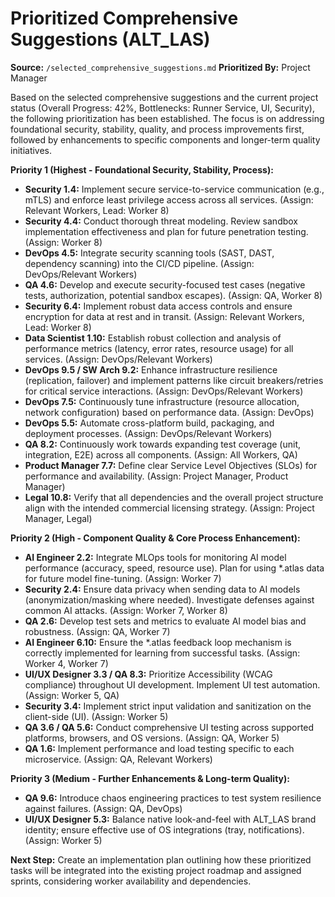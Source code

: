 # Prioritized Comprehensive Suggestions (ALT_LAS)

**Source:** `/selected_comprehensive_suggestions.md`
**Prioritized By:** Project Manager

Based on the selected comprehensive suggestions and the current project status (Overall Progress: 42%, Bottlenecks: Runner Service, UI, Security), the following prioritization has been established. The focus is on addressing foundational security, stability, quality, and process improvements first, followed by enhancements to specific components and longer-term quality initiatives.

**Priority 1 (Highest - Foundational Security, Stability, Process):**

*   **Security 1.4:** Implement secure service-to-service communication (e.g., mTLS) and enforce least privilege access across all services. (Assign: Relevant Workers, Lead: Worker 8)
*   **Security 4.4:** Conduct thorough threat modeling. Review sandbox implementation effectiveness and plan for future penetration testing. (Assign: Worker 8)
*   **DevOps 4.5:** Integrate security scanning tools (SAST, DAST, dependency scanning) into the CI/CD pipeline. (Assign: DevOps/Relevant Workers)
*   **QA 4.6:** Develop and execute security-focused test cases (negative tests, authorization, potential sandbox escapes). (Assign: QA, Worker 8)
*   **Security 6.4:** Implement robust data access controls and ensure encryption for data at rest and in transit. (Assign: Relevant Workers, Lead: Worker 8)
*   **Data Scientist 1.10:** Establish robust collection and analysis of performance metrics (latency, error rates, resource usage) for all services. (Assign: DevOps/Relevant Workers)
*   **DevOps 9.5 / SW Arch 9.2:** Enhance infrastructure resilience (replication, failover) and implement patterns like circuit breakers/retries for critical service interactions. (Assign: DevOps/Relevant Workers)
*   **DevOps 7.5:** Continuously tune infrastructure (resource allocation, network configuration) based on performance data. (Assign: DevOps)
*   **DevOps 5.5:** Automate cross-platform build, packaging, and deployment processes. (Assign: DevOps/Relevant Workers)
*   **QA 8.2:** Continuously work towards expanding test coverage (unit, integration, E2E) across all components. (Assign: All Workers, QA)
*   **Product Manager 7.7:** Define clear Service Level Objectives (SLOs) for performance and availability. (Assign: Project Manager, Product Manager)
*   **Legal 10.8:** Verify that all dependencies and the overall project structure align with the intended commercial licensing strategy. (Assign: Project Manager, Legal)

**Priority 2 (High - Component Quality & Core Process Enhancement):**

*   **AI Engineer 2.2:** Integrate MLOps tools for monitoring AI model performance (accuracy, speed, resource use). Plan for using *.atlas data for future model fine-tuning. (Assign: Worker 7)
*   **Security 2.4:** Ensure data privacy when sending data to AI models (anonymization/masking where needed). Investigate defenses against common AI attacks. (Assign: Worker 7, Worker 8)
*   **QA 2.6:** Develop test sets and metrics to evaluate AI model bias and robustness. (Assign: QA, Worker 7)
*   **AI Engineer 6.10:** Ensure the *.atlas feedback loop mechanism is correctly implemented for learning from successful tasks. (Assign: Worker 4, Worker 7)
*   **UI/UX Designer 3.3 / QA 8.3:** Prioritize Accessibility (WCAG compliance) throughout UI development. Implement UI test automation. (Assign: Worker 5, QA)
*   **Security 3.4:** Implement strict input validation and sanitization on the client-side (UI). (Assign: Worker 5)
*   **QA 3.6 / QA 5.6:** Conduct comprehensive UI testing across supported platforms, browsers, and OS versions. (Assign: QA, Worker 5)
*   **QA 1.6:** Implement performance and load testing specific to each microservice. (Assign: QA, Relevant Workers)

**Priority 3 (Medium - Further Enhancements & Long-term Quality):**

*   **QA 9.6:** Introduce chaos engineering practices to test system resilience against failures. (Assign: QA, DevOps)
*   **UI/UX Designer 5.3:** Balance native look-and-feel with ALT_LAS brand identity; ensure effective use of OS integrations (tray, notifications). (Assign: Worker 5)

**Next Step:** Create an implementation plan outlining how these prioritized tasks will be integrated into the existing project roadmap and assigned sprints, considering worker availability and dependencies.
